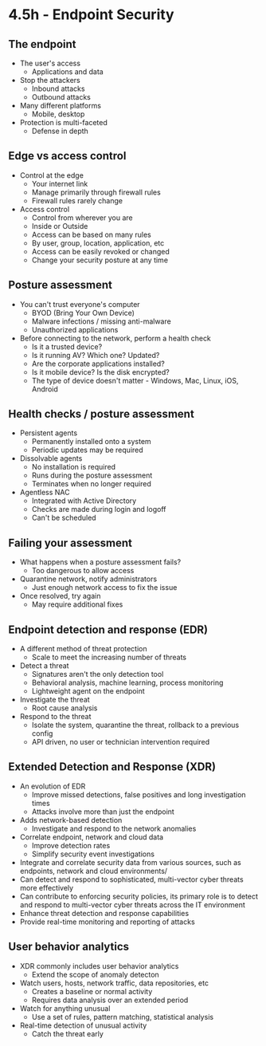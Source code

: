 # 4.5h - Endpoint Security
## The endpoint
- The user's access
	- Applications and data
- Stop the attackers
	- Inbound attacks
	- Outbound attacks
- Many different platforms
	- Mobile, desktop
- Protection is multi-faceted
	- Defense in depth
## Edge vs access control
- Control at the edge
	- Your internet link
	- Manage primarily through firewall rules
	- Firewall rules rarely change
- Access control
	- Control from wherever you are
	- Inside or Outside
	- Access can be based on many rules
	- By user, group, location, application, etc
	- Access can be easily revoked or changed
	- Change your security posture at any time
## Posture assessment
- You can't trust everyone's computer
	- BYOD (Bring Your Own Device)
	- Malware infections / missing anti-malware
	- Unauthorized applications
- Before connecting to the network, perform a health check
	- Is it a trusted device?
	- Is it running AV? Which one? Updated?
	- Are the corporate applications installed?
	- Is it mobile device? Is the disk encrypted?
	- The type of device doesn't matter - Windows, Mac, Linux, iOS, Android
## Health checks / posture assessment
- Persistent agents
	- Permanently installed onto a system
	- Periodic updates may be required
- Dissolvable agents
	- No installation is required
	- Runs during the posture assessment
	- Terminates when no longer required
- Agentless NAC
	- Integrated with Active Directory
	- Checks are made during login and logoff
	- Can't be scheduled
## Failing your assessment
- What happens when a posture assessment fails?
	- Too dangerous to allow access
- Quarantine network, notify administrators
	- Just enough network access to fix the issue
- Once resolved, try again
	- May require additional fixes
## Endpoint detection and response (EDR)
- A different method of threat protection
	- Scale to meet the increasing number of threats
- Detect a threat
	- Signatures aren't the only detection tool
	- Behavioral analysis, machine learning, process monitoring
	- Lightweight agent on the endpoint
- Investigate the threat
	- Root cause analysis
- Respond to the threat
	- Isolate the system, quarantine the threat, rollback to a previous config
	- API driven, no user or technician intervention required
## Extended Detection and Response (XDR)
- An evolution of EDR
	- Improve missed detections, false positives and long investigation times
	- Attacks involve more than just the endpoint
- Adds network-based detection
	- Investigate and respond to the network anomalies
- Correlate endpoint, network and cloud data
	- Improve detection rates
	- Simplify security event investigations
- Integrate and correlate security data from various sources, such as endpoints, network and cloud environments/
- Can detect and respond to sophisticated, multi-vector cyber threats more effectively
- Can contribute to enforcing security policies, its primary role is to detect and respond to multi-vector cyber threats across the IT environment
- Enhance threat detection and response capabilities
- Provide real-time monitoring and reporting of attacks
## User behavior analytics
- XDR commonly includes user behavior analytics
	- Extend the scope of anomaly detecton
- Watch users, hosts, network traffic, data repositories, etc
	- Creates a baseline or normal activity
	- Requires data analysis over an extended period
- Watch for anything unusual
	- Use a set of rules, pattern matching, statistical analysis
- Real-time detection of unusual activity
	- Catch the threat early

